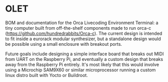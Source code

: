 # OLET
BOM and documentation for the Orca Livecoding Environment Terminal: a tiny computer built from off-the-shelf components made to run orca-c (https://github.com/hundredrabbits/Orca-c).
The current design is intended to fit inside a eurorack modular synthesizer, but a standalone design would be possible using a small enclosure with breakout ports.

Future goals include designing a simple interface board that breaks out MIDI from UART on the Raspberry Pi, and eventually a custom design that breaks away from the Raspberry Pi entirely.
It's most likely that this would involve using a Microchip SAM9X60 or similar microprocessor running a custom linux distro built with Yocto or Buildroot.
